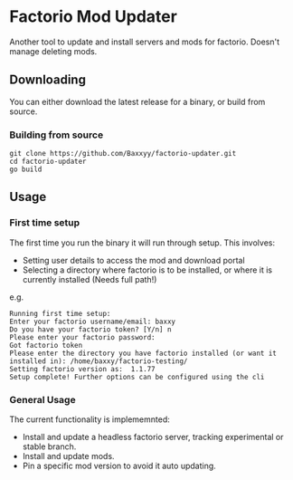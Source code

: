 # Factorio Mod Updater

Another tool to update and install servers and mods for factorio. Doesn't manage deleting mods.

## Downloading
You can either download the latest release for a binary, or build from source. 

### Building from source
``` shell
git clone https://github.com/Baxxyy/factorio-updater.git
cd factorio-updater
go build
```

## Usage

### First time setup
The first time you run the binary it will run through setup. This involves:
- Setting user details to access the mod and download portal
- Selecting a directory where factorio is to be installed, or where it is currently installed (Needs full path!)

e.g.
``` shell
Running first time setup:
Enter your factorio username/email: baxxy
Do you have your factorio token? [Y/n] n
Please enter your factorio password:
Got factorio token
Please enter the directory you have factorio installed (or want it installed in): /home/baxxy/factorio-testing/
Setting factorio version as:  1.1.77
Setup complete! Further options can be configured using the cli
```

### General Usage

The current functionality is implememnted:

- Install and update a headless factorio server, tracking experimental or stable branch.
- Install and update mods.
- Pin a specific mod version to avoid it auto updating.

